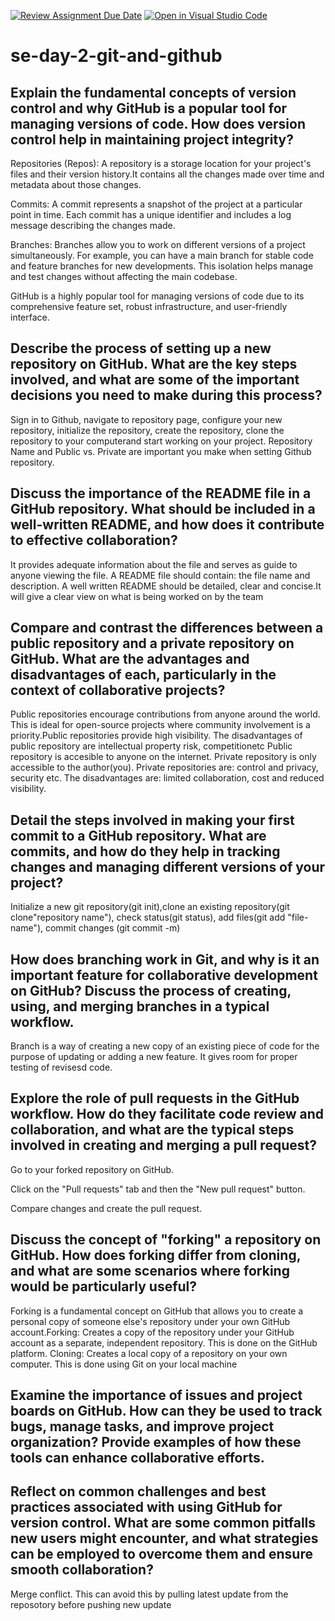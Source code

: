 [![Review Assignment Due Date](https://classroom.github.com/assets/deadline-readme-button-22041afd0340ce965d47ae6ef1cefeee28c7c493a6346c4f15d667ab976d596c.svg)](https://classroom.github.com/a/8wgCKhpZ)
[![Open in Visual Studio Code](https://classroom.github.com/assets/open-in-vscode-2e0aaae1b6195c2367325f4f02e2d04e9abb55f0b24a779b69b11b9e10269abc.svg)](https://classroom.github.com/online_ide?assignment_repo_id=15583579&assignment_repo_type=AssignmentRepo)
# se-day-2-git-and-github
## Explain the fundamental concepts of version control and why GitHub is a popular tool for managing versions of code. How does version control help in maintaining project integrity?

Repositories (Repos): A repository is a storage location for your project's files and their version history.It contains all the changes made over time and metadata about those changes.

Commits: A commit represents a snapshot of the project at a particular point in time. Each commit has a unique identifier and includes a log message describing the changes made.

Branches: Branches allow you to work on different versions of a project simultaneously. For example, you can have a main branch for stable code and feature branches for new developments. This isolation helps manage and test changes without affecting the main codebase.

GitHub is a highly popular tool for managing versions of code due to its comprehensive feature set, robust infrastructure, and user-friendly interface.

## Describe the process of setting up a new repository on GitHub. What are the key steps involved, and what are some of the important decisions you need to make during this process?

Sign in to Github, navigate to repository page, configure your new repository, initialize the repository, create the repository, clone the repository to your computerand start working on your project.
Repository Name and Public vs. Private are important you make when setting Github repository.
## Discuss the importance of the README file in a GitHub repository. What should be included in a well-written README, and how does it contribute to effective collaboration?

It provides adequate information about the file and serves as guide to anyone viewing the file. A README file should contain: the file name and description. A well written README should be detailed, clear and concise.It will give a clear view on what is being worked on by the team

## Compare and contrast the differences between a public repository and a private repository on GitHub. What are the advantages and disadvantages of each, particularly in the context of collaborative projects?

Public repositories encourage contributions from anyone around the world. This is ideal for open-source projects where community involvement is a priority.Public repositories provide high visibility. The disadvantages of public repository are intellectual property risk, competitionetc
Public repository is accesible to anyone on the internet. Private repository is only accessible to the author(you).
Private repositories are: control and privacy, security etc. The disadvantages are: limited collaboration, cost and reduced visibility.

## Detail the steps involved in making your first commit to a GitHub repository. What are commits, and how do they help in tracking changes and managing different versions of your project?

Initialize a new git repository(git init),clone an existing repository(git clone"repository name"), check status(git status), add files(git add "file-name"), commit changes (git commit -m)

## How does branching work in Git, and why is it an important feature for collaborative development on GitHub? Discuss the process of creating, using, and merging branches in a typical workflow.

Branch is a way of creating a new copy  of an existing piece of code for the purpose of updating or adding a new feature.
It gives room for proper testing of revisesd code.

## Explore the role of pull requests in the GitHub workflow. How do they facilitate code review and collaboration, and what are the typical steps involved in creating and merging a pull request?

 Go to your forked repository on GitHub.

Click on the "Pull requests" tab and then the "New pull request" button.

Compare changes and create the pull request.

 
## Discuss the concept of "forking" a repository on GitHub. How does forking differ from cloning, and what are some scenarios where forking would be particularly useful?

Forking is a fundamental concept on GitHub that allows you to create a personal copy of someone else's repository under your own GitHub account.Forking: Creates a copy of the repository under your GitHub account as a separate, independent repository. This is done on the GitHub platform.
Cloning: Creates a local copy of a repository on your own computer. This is done using Git on your local machine

## Examine the importance of issues and project boards on GitHub. How can they be used to track bugs, manage tasks, and improve project organization? Provide examples of how these tools can enhance collaborative efforts.

## Reflect on common challenges and best practices associated with using GitHub for version control. What are some common pitfalls new users might encounter, and what strategies can be employed to overcome them and ensure smooth collaboration?

Merge conflict. This can avoid this by pulling latest update from the reposotory before pushing new update
